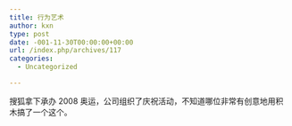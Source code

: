 ```yaml
---
title: 行为艺术
author: kxn
type: post
date: -001-11-30T00:00:00+00:00
url: /index.php/archives/117
categories:
  - Uncategorized

---
```

<div>
  搜狐拿下承办 2008 奥运，公司组织了庆祝活动，不知道哪位非常有创意地用积木搞了一个这个。
</div>

<div>
   
</div>

<div>
   
</div>

<div>
   
</div>